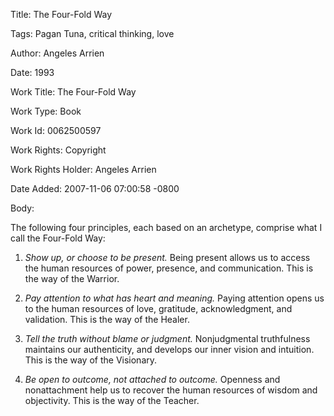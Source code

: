 Title:  The Four-Fold Way

Tags:   Pagan Tuna, critical thinking, love

Author: Angeles Arrien

Date:   1993

Work Title: The Four-Fold Way

Work Type: Book

Work Id: 0062500597

Work Rights: Copyright

Work Rights Holder: Angeles Arrien

Date Added: 2007-11-06 07:00:58 -0800

Body: 

The following four principles, each based on an archetype, comprise what I call the Four-Fold Way: 

1. <em>Show up, or choose to be present.</em> Being present allows us to access the human resources of power, presence, and communication. This is the way of the Warrior. 

2. <em>Pay attention to what has heart and meaning.</em> Paying attention opens us to the human resources of love, gratitude, acknowledgment, and validation. This is the way of the Healer. 

3. <em>Tell the truth without blame or judgment.</em> Nonjudgmental truthfulness maintains our authenticity, and develops our inner vision and intuition. This is the way of the Visionary. 

4. <em>Be open to outcome, not attached to outcome.</em> Openness and nonattachment help us to recover the human resources of wisdom and objectivity. This is the way of the Teacher.
